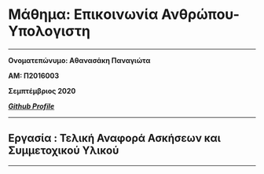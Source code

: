 # Μάθημα: Επικοινωνία Ανθρώπου-Υπολογιστη
---------------------------------------------------------------

**Ονοματεπώνυμο: Αθανασάκη Παναγιώτα**

**ΑΜ: Π2016003** 

**Σεμπτέμβριος 2020**

***[Github Profile](https://github.com/GiotaAthanasaki)***

----------------------------------------------------------------

## Εργασία : Τελική Αναφορά Ασκήσεων και Συμμετοχικού Υλικού

_________________________________________________________________
